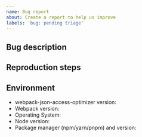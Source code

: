 ```yaml
---
name: Bug report
about: Create a report to help us improve
labels: 'bug: pending triage'
---
```


## Bug description
<!--
  A clear and concise description of what the expected behavior is and what happened instead.
-->

## Reproduction steps
<!--
  Providing reproduction steps are crucial for communicating the problem.

  Please open a PR with a failing test case or provide a link to a repo that can reproduce the problem you ran into.

  Keep your reproductions minimal. Follow guidelines here: https://stackoverflow.com/help/minimal-reproducible-example
-->

## Environment

- webpack-json-access-optimizer version:
- Webpack version:
- Operating System:
- Node version:
- Package manager (npm/yarn/pnpm) and version:
